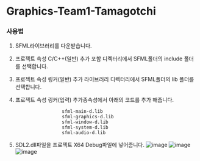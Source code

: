 # Graphics-Team1-Tamagotchi

### 사용법
1. SFML라이브러리를 다운받습니다.
2. 프로젝트 속성 C/C++(일반) 추가 포함 디렉터리에서 SFML폴더의 include 폴더를 선택합니다.
3. 프로젝트 속성 링커(일반) 추가 라이브러리 디렉터리에서 SFML폴더의 lib 폴더를 선택합니다.
4. 프로젝트 속성 링커(입력) 추가종속성에서 아래의 코드를 추가 해줍니다.
   
                        sfml-main-d.lib
                        sfml-graphics-d.lib
                        sfml-window-d.lib
                        sfml-system-d.lib
                        sfml-audio-d.lib
5. SDL2.dll파일을 프로젝트 X64 Debug파일에 넣어줍니다.
![image](https://github.com/woojinchoi02/Graphics-Team1-Tamagotchi/assets/162526228/dcdba9c0-312a-4249-b721-b589e87e2060)
![image](https://github.com/woojinchoi02/Graphics-Team1-Tamagotchi/assets/162526228/cbfc824d-9ae6-4027-8743-16d6db7e8163)
![image](https://github.com/woojinchoi02/Graphics-Team1-Tamagotchi/assets/162526228/c8ced940-db01-4160-b459-33abfc320773)



